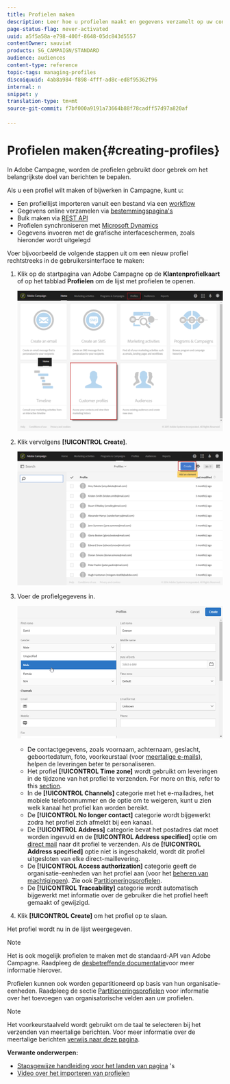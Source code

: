 ```yaml
---
title: Profielen maken
description: Leer hoe u profielen maakt en gegevens verzamelt op uw contactpersonen, met behulp van API's, importmogelijkheden, online aankopen, automatische of handmatige updates.
page-status-flag: never-activated
uuid: a5f5a58a-e798-400f-8648-05dc843d5557
contentOwner: sauviat
products: SG_CAMPAIGN/STANDARD
audience: audiences
content-type: reference
topic-tags: managing-profiles
discoiquuid: 4ab8a984-f898-4fff-ad8c-ed8f95362f96
internal: n
snippet: y
translation-type: tm+mt
source-git-commit: f7bf000a9191a73664b88f78cadff57d97a820af

---
```



# Profielen maken{#creating-profiles}

In Adobe Campagne, worden de profielen gebruikt door gebrek om het belangrijkste doel van berichten te bepalen.

Als u een profiel wilt maken of bijwerken in Campagne, kunt u:

* Een profiellijst importeren vanuit een bestand via een [workflow](../../automating/using/importing-data.md#example--import-workflow-template)
* Gegevens online verzamelen via [bestemmingspagina&#39;s](../../channels/using/getting-started-with-landing-pages.md)
* Bulk maken via [REST API](../../api/using/about-campaign-standard-apis.md)
* Profielen synchroniseren met [Microsoft Dynamics](https://helpx.adobe.com/campaign/kb/acs-ms-dynamics.html)
* Gegevens invoeren met de grafische interfaceschermen, zoals hieronder wordt uitgelegd

Voer bijvoorbeeld de volgende stappen uit om een nieuw profiel rechtstreeks in de gebruikersinterface te maken:

1. Klik op de startpagina van Adobe Campagne op de **Klantenprofielkaart** of op het tabblad **Profielen** om de lijst met profielen te openen.

   ![](assets/profile_creation_1.png)

1. Klik vervolgens **[!UICONTROL Create]**.

   ![](assets/profile_creation.png)

1. Voer de profielgegevens in.

   ![](assets/profile_creation1.png)

   * De contactgegevens, zoals voornaam, achternaam, geslacht, geboortedatum, foto, voorkeurstaal (voor [meertalige e-mails](../../channels/using/creating-a-multilingual-email.md)), helpen de leveringen beter te personaliseren.
   * Het profiel **[!UICONTROL Time zone]** wordt gebruikt om leveringen in de tijdzone van het profiel te verzenden. For more on this, refer to this [section](../../sending/using/sending-messages-at-the-recipient-s-time-zone.md).
   * In de **[!UICONTROL Channels]** categorie met het e-mailadres, het mobiele telefoonnummer en de optie om te weigeren, kunt u zien welk kanaal het profiel kan worden bereikt.
   * De **[!UICONTROL No longer contact]** categorie wordt bijgewerkt zodra het profiel zich afmeldt bij een kanaal.
   * De **[!UICONTROL Address]** categorie bevat het postadres dat moet worden ingevuld en de **[!UICONTROL Address specified]** optie om [direct mail](../../channels/using/about-direct-mail.md) naar dit profiel te verzenden. Als de **[!UICONTROL Address specified]** optie niet is ingeschakeld, wordt dit profiel uitgesloten van elke direct-maillevering.
   * De **[!UICONTROL Access authorization]** categorie geeft de organisatie-eenheden van het profiel aan (voor het [beheren van machtigingen](../../administration/using/about-access-management.md)). Zie ook [Partitioneringsprofielen](../../administration/using/organizational-units.md#partitioning-profiles).
   * De **[!UICONTROL Traceability]** categorie wordt automatisch bijgewerkt met informatie over de gebruiker die het profiel heeft gemaakt of gewijzigd.

1. Klik **[!UICONTROL Create]** om het profiel op te slaan.

Het profiel wordt nu in de lijst weergegeven.

>[!NOTE]
>
>Het is ook mogelijk profielen te maken met de standaard-API van Adobe Campagne. Raadpleeg de [desbetreffende documentatie](../../api/using/creating-profiles.md)voor meer informatie hierover.

Profielen kunnen ook worden gepartitioneerd op basis van hun organisatie-eenheden. Raadpleeg de sectie [Partitioneringsprofielen](../../administration/using/organizational-units.md#partitioning-profiles) voor informatie over het toevoegen van organisatorische velden aan uw profielen.

>[!NOTE]
>
>Het voorkeurstaalveld wordt gebruikt om de taal te selecteren bij het verzenden van meertalige berichten. Voor meer informatie over de meertalige berichten [verwijs naar deze pagina](../../channels/using/creating-a-multilingual-email.md).

**Verwante onderwerpen:**

* [Stapsgewijze handleiding voor het landen van pagina](../../channels/using/getting-started-with-landing-pages.md) &#39;s
* [Video over het importeren van profielen](https://video.tv.adobe.com/v/24993?captions=dut)
